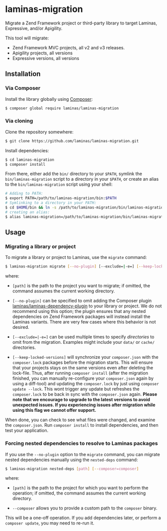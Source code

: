 # laminas-migration

Migrate a Zend Framework project or third-party library to target
Laminas, Expressive, and/or Apigility.

This tool will migrate:

- Zend Framework MVC projects, all v2 and v3 releases.
- Apigility projects, all versions
- Expressive versions, all versions

## Installation

### Via Composer

Install the library globally using [Composer](https://getcomposer.org):

```bash
$ composer global require laminas/laminas-migration
```

### Via cloning

Clone the repository somewhere:

```bash
$ git clone https://github.com/laminas/laminas-migration.git
```

Install dependencies:

```bash
$ cd laminas-migration
$ composer install
```

From there, either add the `bin/` directory to your `$PATH`, symlink the
`bin/laminas-migration` script to a directory in your `$PATH`, or create an
alias to the `bin/laminas-migration` script using your shell:

```bash
# Adding to PATH:
$ export PATH=/path/to/laminas-migration/bin:$PATH
# Symlinking to a directory in your PATH:
$ cd $HOME/bin && ln -s /path/to/laminas-migration/bin/laminas-migration .
# creating an alias:
$ alias laminas-migration=/path/to/laminas-migration/bin/laminas-migration
```

## Usage

### Migrating a library or project

To migrate a library or project to Laminas, use the `migrate` command:

```bash
$ laminas-migration migrate [--no-plugin] [--exclude=|-e=] [--keep-locked-versions] [path]
```

where:

- `[path]` is the path to the project you want to migrate; if omitted, the
  command assumes the current working directory.

- `[--no-plugin]` can be specified to omit adding the Composer plugin
  [laminas/laminas-dependency-plugin](https://github.com/laminas/laminas-dependency-plugin)
  to your library or project. We do not recommend using this option; the plugin
  ensures that any nested dependencies on Zend Framework packages will instead
  install the Laminas variants. There are very few cases where this behavior is
  not desired.

- `[--exclude=|-e=]` can be used multiple times to specify _directories_ to omit
  from the migration. Examples might include your `data/` or `cache/`
  directories.
  
- `[--keep-locked-versions]` will synchronize your `composer.json` with the `composer.lock` packages before the migration starts. This will ensure that your projects stays on the same versions even after deleting the lock-file. Thus, after running `composer install` (after the migration finished, you can manually re-configure your `composer.json` again by using a diff-tool) and updating the `composer.lock` by just using `composer update --lock`. This wont trigger any update but refreshes the `composer.lock` to be back in sync with the `composer.json` again. **Please note that we encourage to upgrade to the latest versions to avoid unexpected issues. If you experiencing issues after migration while using this flag we cannot offer support.**

When done, you can check to see what files were changed, and examine the
`composer.json`. Run `composer install` to install dependencies, and then test
your application.

### Forcing nested dependencies to resolve to Laminas packages

If you use the `--no-plugin` option to the `migrate` command, you can migrate
nested dependencies manually using the `nested-deps` command:

```bash
$ laminas-migration nested-deps [path] [--composer=composer]
```

where:

- `[path]` is the path to the project for which you want to perform the
  operation; if omitted, the command assumes the current working directory.

- `--composer` allows you to provide a custom path to the `composer` binary.

This will be a one-off operation. If you add dependencies later, or perform a
`composer update`, you may need to re-run it. 
